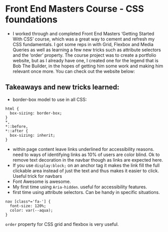 

# Front End Masters Course - CSS foundations

- I worked through and completed Front End Masters ‘Getting Started With CSS’ course, which was a great way to cement and refresh my CSS fundamentals. I got some reps in with Grid, Flexbox and Media Queries as well as learning a few new tricks such as attribute selectors and the ‘order’ property. The course project was to create a portfolio website, but as I already have one, I created one for the legend that is Bob The Builder, in the hopes of getting him some work and making him relevant once more. You can check out the website below:

## Takeaways and new tricks learned:

- border-box model to use in all CSS:

```
html {
  box-sizing: border-box;
}
*,
*::before,
*::after {
  box-sizing: inherit;
}

```
- within page content leave links underlined for accessibility reasons. need to ways of identifying links as 10% of users are color blind. Ok to remove text decoration in the navbar though as links are expected here.
- If you use `display:block;` on an anchor tag it makes the link fill the full clickable area instead of just the text and thus makes it easier to click. Useful trick for navbars
- Font Awesome is awesome.
- My first time using `Aria-hidden`. useful for accessibility features.
- first time using attribute selectors. Can be handy in specific situations.

```
nav [class*='fa-'] {
  font-size: 120%;
  color: var(--aqua);
}

```

`order` property for CSS grid and flexbox is very useful. 
